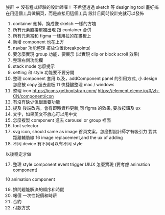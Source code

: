 族群 => 沒有程式經驗的設計師囉！
不希望透過 sketch 等 designing tool 畫好搞在用這個工具做網頁，而是直接用這個工具 設計且同時設計完就可以發佈

1. container 刪掉，換成像 sketch 一樣的方塊
2. 所有元素直接單獨出現 跟 container 合併
3. 所有元素當和 figma 一樣用拉的在畫板上
4. 新增 component 也在上方
5. navbar 功能整理 擺放位置(breakpoints)
6. 要怎麼實現 group 功能，要展示 (以實現 clip or block scroll 效果)
7. 整理右側功能欄
8. stack mode 怎麼提示
9. setting 和 style 功能要不要分開
10. 整理 component 套用 以及，addComponent panel 的引用方式, 小 design 怎麼被 copy 進去畫板
    11 快捷鍵整理 mac / windows
11. 整理 icon https://icons.getbootstrap.com/ https://element.eleme.io/#/zh-CN/component/icon
12. 有沒有缺少但很重要功能
13. 提及 後端改完，會有即時資料更新,同 figma 的效果, 要放按鈕及 ux
14. 文字，如果英文不放心可以用中文
15. 怎麼複製 component 進去 carousel or group 裡面
16. font selector
17. svg icon, should same as image
    首頁文案，怎麼對設計師才有吸引力
    對其
    距離輔助線
    16 image replacement,and the ux of adding
18. 不同 device 有不同可以有不同 style

以後穩定才做

17. 整理 style component event trigger UIUX 怎麼實現 (要考慮 animation component)

10 animation component

19. 排問題能解決的順序和時間
20. 報價 一次性報價和時薪
21. 合約
22. 付款方式
